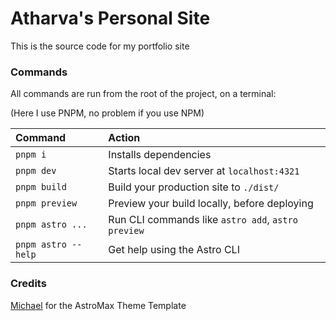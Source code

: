 # Atharva's Personal Site

This is the source code for my portfolio site

### Commands

All commands are run from the root of the project, on a terminal:

(Here I use PNPM, no problem if you use NPM)

| Command             | Action                                             |
| :------------------ | :------------------------------------------------- |
| `pnpm i`            | Installs dependencies                              |
| `pnpm dev`          | Starts local dev server at `localhost:4321`        |
| `pnpm build`        | Build your production site to `./dist/`            |
| `pnpm preview`      | Preview your build locally, before deploying       |
| `pnpm astro ...`    | Run CLI commands like `astro add`, `astro preview` |
| `pnpm astro --help` | Get help using the Astro CLI                       |


### Credits

[Michael](https://github.com/michael-andreuzza) for the AstroMax Theme Template
